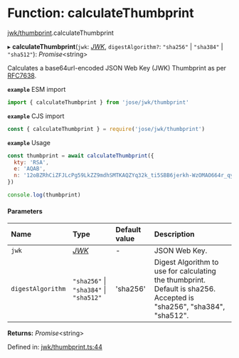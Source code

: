 # Function: calculateThumbprint

[jwk/thumbprint](../modules/jwk_thumbprint.md).calculateThumbprint

▸ **calculateThumbprint**(`jwk`: [*JWK*](../interfaces/types.jwk.md), `digestAlgorithm?`: ``"sha256"`` \| ``"sha384"`` \| ``"sha512"``): *Promise*<string\>

Calculates a base64url-encoded JSON Web Key (JWK) Thumbprint as per
[RFC7638](https://tools.ietf.org/html/rfc7638).

**`example`** ESM import
```js
import { calculateThumbprint } from 'jose/jwk/thumbprint'
```

**`example`** CJS import
```js
const { calculateThumbprint } = require('jose/jwk/thumbprint')
```

**`example`** Usage
```js
const thumbprint = await calculateThumbprint({
  kty: 'RSA',
  e: 'AQAB',
  n: '12oBZRhCiZFJLcPg59LkZZ9mdhSMTKAQZYq32k_ti5SBB6jerkh-WzOMAO664r_qyLkqHUSp3u5SbXtseZEpN3XPWGKSxjsy-1JyEFTdLSYe6f9gfrmxkUF_7DTpq0gn6rntP05g2-wFW50YO7mosfdslfrTJYWHFhJALabAeYirYD7-9kqq9ebfFMF4sRRELbv9oi36As6Q9B3Qb5_C1rAzqfao_PCsf9EPsTZsVVVkA5qoIAr47lo1ipfiBPxUCCNSdvkmDTYgvvRm6ZoMjFbvOtgyts55fXKdMWv7I9HMD5HwE9uW839PWA514qhbcIsXEYSFMPMV6fnlsiZvQQ'
})

console.log(thumbprint)
```

#### Parameters

| Name | Type | Default value | Description |
| :------ | :------ | :------ | :------ |
| `jwk` | [*JWK*](../interfaces/types.jwk.md) | - | JSON Web Key. |
| `digestAlgorithm` | ``"sha256"`` \| ``"sha384"`` \| ``"sha512"`` | 'sha256' | Digest Algorithm to use for calculating the thumbprint. Default is sha256. Accepted is "sha256", "sha384", "sha512". |

**Returns:** *Promise*<string\>

Defined in: [jwk/thumbprint.ts:44](https://github.com/panva/jose/blob/v3.12.0/src/jwk/thumbprint.ts#L44)
